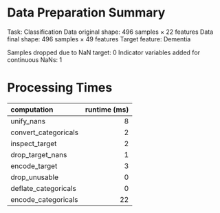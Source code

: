 # Data Preparation Summary

Task:                   Classification
Data original shape:    496 samples × 22 features
Data final shape:       496 samples × 49 features
Target feature:         Dementia

Samples dropped due to NaN target: 0
Indicator variables added for continuous NaNs: 1

# Processing Times

| computation          |   runtime (ms) |
|:---------------------|---------------:|
| unify_nans           |              8 |
| convert_categoricals |              2 |
| inspect_target       |              2 |
| drop_target_nans     |              1 |
| encode_target        |              3 |
| drop_unusable        |              0 |
| deflate_categoricals |              0 |
| encode_categoricals  |             22 |